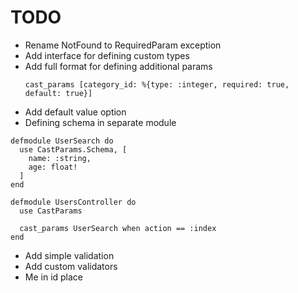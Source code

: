 # TODO
* Rename NotFound to RequiredParam exception
* Add interface for defining custom types 
* Add full format for defining additional params 
  ```
  cast_params [category_id: %{type: :integer, required: true, default: true}]
  ```
* Add default value option
* Defining schema in separate module
```
defmodule UserSearch do
  use CastParams.Schema, [
    name: :string,
    age: float!
  ]
end

defmodule UsersController do
  use CastParams

  cast_params UserSearch when action == :index
end
```
* Add simple validation
* Add custom validators
* Me in id place

